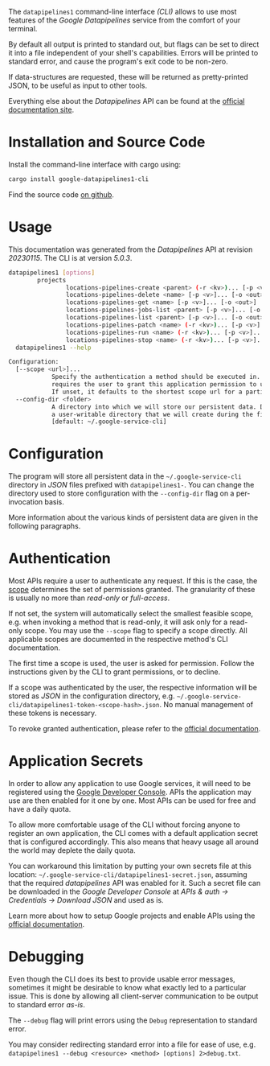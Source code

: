 <!---
DO NOT EDIT !
This file was generated automatically from 'src/generator/templates/cli/README.md.mako'
DO NOT EDIT !
-->
The `datapipelines1` command-line interface *(CLI)* allows to use most features of the *Google Datapipelines* service from the comfort of your terminal.

By default all output is printed to standard out, but flags can be set to direct it into a file independent of your shell's
capabilities. Errors will be printed to standard error, and cause the program's exit code to be non-zero.

If data-structures are requested, these will be returned as pretty-printed JSON, to be useful as input to other tools.

Everything else about the *Datapipelines* API can be found at the
[official documentation site](https://cloud.google.com/dataflow/docs/guides/data-pipelines).

# Installation and Source Code

Install the command-line interface with cargo using:

```bash
cargo install google-datapipelines1-cli
```

Find the source code [on github](https://github.com/Byron/google-apis-rs/tree/main/gen/datapipelines1-cli).

# Usage

This documentation was generated from the *Datapipelines* API at revision *20230115*. The CLI is at version *5.0.3*.

```bash
datapipelines1 [options]
        projects
                locations-pipelines-create <parent> (-r <kv>)... [-p <v>]... [-o <out>]
                locations-pipelines-delete <name> [-p <v>]... [-o <out>]
                locations-pipelines-get <name> [-p <v>]... [-o <out>]
                locations-pipelines-jobs-list <parent> [-p <v>]... [-o <out>]
                locations-pipelines-list <parent> [-p <v>]... [-o <out>]
                locations-pipelines-patch <name> (-r <kv>)... [-p <v>]... [-o <out>]
                locations-pipelines-run <name> (-r <kv>)... [-p <v>]... [-o <out>]
                locations-pipelines-stop <name> (-r <kv>)... [-p <v>]... [-o <out>]
  datapipelines1 --help

Configuration:
  [--scope <url>]...
            Specify the authentication a method should be executed in. Each scope
            requires the user to grant this application permission to use it.
            If unset, it defaults to the shortest scope url for a particular method.
  --config-dir <folder>
            A directory into which we will store our persistent data. Defaults to
            a user-writable directory that we will create during the first invocation.
            [default: ~/.google-service-cli]

```

# Configuration

The program will store all persistent data in the `~/.google-service-cli` directory in *JSON* files prefixed with `datapipelines1-`.  You can change the directory used to store configuration with the `--config-dir` flag on a per-invocation basis.

More information about the various kinds of persistent data are given in the following paragraphs.

# Authentication

Most APIs require a user to authenticate any request. If this is the case, the [scope][scopes] determines the 
set of permissions granted. The granularity of these is usually no more than *read-only* or *full-access*.

If not set, the system will automatically select the smallest feasible scope, e.g. when invoking a
method that is read-only, it will ask only for a read-only scope. 
You may use the `--scope` flag to specify a scope directly. 
All applicable scopes are documented in the respective method's CLI documentation.

The first time a scope is used, the user is asked for permission. Follow the instructions given 
by the CLI to grant permissions, or to decline.

If a scope was authenticated by the user, the respective information will be stored as *JSON* in the configuration
directory, e.g. `~/.google-service-cli/datapipelines1-token-<scope-hash>.json`. No manual management of these tokens
is necessary.

To revoke granted authentication, please refer to the [official documentation][revoke-access].

# Application Secrets

In order to allow any application to use Google services, it will need to be registered using the 
[Google Developer Console][google-dev-console]. APIs the application may use are then enabled for it
one by one. Most APIs can be used for free and have a daily quota.

To allow more comfortable usage of the CLI without forcing anyone to register an own application, the CLI
comes with a default application secret that is configured accordingly. This also means that heavy usage
all around the world may deplete the daily quota.

You can workaround this limitation by putting your own secrets file at this location: 
`~/.google-service-cli/datapipelines1-secret.json`, assuming that the required *datapipelines* API 
was enabled for it. Such a secret file can be downloaded in the *Google Developer Console* at 
*APIs & auth -> Credentials -> Download JSON* and used as is.

Learn more about how to setup Google projects and enable APIs using the [official documentation][google-project-new].


# Debugging

Even though the CLI does its best to provide usable error messages, sometimes it might be desirable to know
what exactly led to a particular issue. This is done by allowing all client-server communication to be 
output to standard error *as-is*.

The `--debug` flag will print errors using the `Debug` representation to standard error.

You may consider redirecting standard error into a file for ease of use, e.g. `datapipelines1 --debug <resource> <method> [options] 2>debug.txt`.


[scopes]: https://developers.google.com/+/api/oauth#scopes
[revoke-access]: http://webapps.stackexchange.com/a/30849
[google-dev-console]: https://console.developers.google.com/
[google-project-new]: https://developers.google.com/console/help/new/
